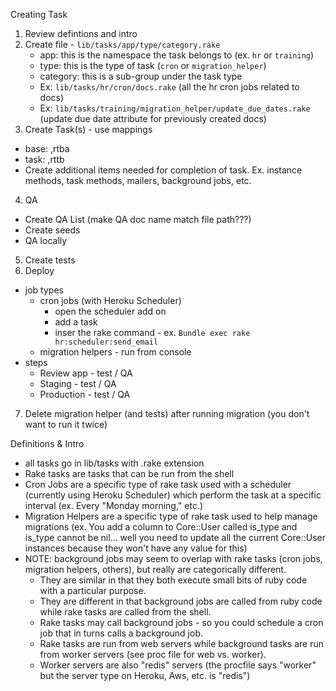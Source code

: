 Creating Task
1. Review defintions and intro
2. Create file - `lib/tasks/app/type/category.rake`
    - app: this is the namespace the task belongs to (ex. `hr` or `training`)
    - type: this is the type of task (`cron` or `migration_helper`)
    - category: this is a sub-group under the task type
    - Ex: `lib/tasks/hr/cron/docs.rake` (all the hr cron jobs related to docs)
    - Ex: `lib/tasks/training/migration_helper/update_due_dates.rake` (update due date attribute for previously created docs)
3. Create Task(s) - use mappings 
  - base: ,rtba
  - task: ,rttb
  - Create additional items needed for completion of task. Ex. instance methods, task methods, mailers, background jobs, etc.
4. QA
  - Create QA List (make QA doc name match file path???)
  - Create seeds
  - QA locally
5. Create tests
6. Deploy  
  - job types
    - cron jobs (with Heroku Scheduler)
      - open the scheduler add on
      - add a task
      - inser the rake command - ex. `Bundle exec rake hr:scheduler:send_email`
    - migration helpers - run from console
  - steps
    - Review app - test / QA
    - Staging - test / QA
    - Production - test / QA
7. Delete migration helper (and tests) after running migration (you don't want to run it twice)

Definitions & Intro
- all tasks go in lib/tasks with .rake extension
- Rake tasks are tasks that can be run from the shell 
- Cron Jobs are a specific type of rake task used with a scheduler (currently using Heroku Scheduler) which perform the task at a specific interval (ex. Every "Monday morning," etc.)
- Migration Helpers are a specific type of rake task used to help manage migrations (ex. You add a column to Core::User called is_type and is_type cannot be nil… well you need to update all the current Core::User instances because they won't have any value for this)
- NOTE: background jobs may seem to overlap with rake tasks (cron jobs, migration helpers, others), but really are categorically different.
  - They are similar in that they both execute small bits of ruby code with a particular purpose.
  - They are different in that background jobs are called from ruby code while rake tasks are called from the shell.
  - Rake tasks may call background jobs - so you could schedule a cron job that in turns calls a background job.
  - Rake tasks are run from web servers while background tasks are run from worker servers (see proc file for web vs. worker).
  - Worker servers are also "redis" servers (the procfile says "worker" but the server type on Heroku, Aws, etc. is "redis")
  
  
